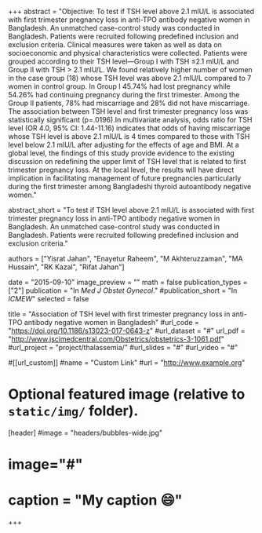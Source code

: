 +++
abstract = "Objective: To test if TSH level above 2.1 mlU/L is associated with first trimester pregnancy loss in anti-TPO antibody negative women in Bangladesh.  An unmatched case-control study was conducted in Bangladesh. Patients were recruited following predefined inclusion and exclusion criteria. Clinical measures were taken as well as data on socioeconomic and physical characteristics were collected. Patients were grouped according to their TSH level—Group I with TSH ≤2.1 mlU/L and Group II with TSH > 2.1 mlU/L. We found relatively higher number of women in the case group (18) whose TSH level was above 2.1 mlU/L compared to 7 women in control group. In Group I 45.74% had lost pregnancy while 54.26% had continuing pregnancy during the first trimester. Among the Group II patients, 78% had miscarriage and 28% did not have miscarriage. The association between TSH level and first trimester pregnancy loss was statistically significant (p=.0196).In multivariate analysis, odds ratio for TSH level (OR 4.0, 95% CI: 1.44-11.16) indicates that odds of having miscarriage whose TSH level is above 2.1 mlU/L is 4 times compared to those with TSH level below 2.1 mlU/L after adjusting for the effects of age and BMI. At a global level, the findings of this study provide evidence to the existing discussion on redefining the upper limit of TSH level that is related to first trimester pregnancy loss. At the local level, the results will have direct implication in facilitating management of future pregnancies particularly during the first trimester among Bangladeshi thyroid autoantibody negative women."

abstract_short = "To test if TSH level above 2.1 mlU/L is associated with first trimester pregnancy loss in anti-TPO antibody negative women in Bangladesh.  An unmatched case-control study was conducted in Bangladesh. Patients were recruited following predefined inclusion and exclusion criteria."

authors = ["Yisrat Jahan", "Enayetur Raheem", "M Akhteruzzaman", "MA Hussain", "RK Kazal", "Rifat Jahan"]

date = "2015-09-10"
image_preview = ""
math = false
publication_types = ["2"]
publication = "In *Med J Obstet Gynecol*."
#publication_short = "In *ICMEW*"
selected = false

title = "Association of TSH level with first trimester pregnancy loss in anti-TPO antibody negative women in Bangladesh"
#url_code = "https://doi.org/10.1186/s13023-017-0643-z"
#url_dataset = "#"
url_pdf = "http://www.jscimedcentral.com/Obstetrics/obstetrics-3-1061.pdf"
#url_project = "project/thalassemia/"
#url_slides = "#"
#url_video = "#"

#[[url_custom]]
#name = "Custom Link"
#url = "http://www.example.org"

# Optional featured image (relative to `static/img/` folder).
[header]
#image = "headers/bubbles-wide.jpg"
# image="#"
# caption = "My caption :smile:"

+++

